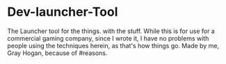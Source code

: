 # Dev-launcher-Tool
The Launcher tool for the things. with the stuff.
While this is for use for a commercial gaming company, since I wrote it, I have no problems with people using the techniques herein, as that's how things go.
Made by me, Gray Hogan, because of #reasons.
